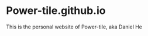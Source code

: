 # Power-tile.github.io
T h i s   i s   t h e   p e r s o n a l   w e b s i t e   o f   P o w e r - t i l e ,   a k a   D a n i e l   H e  
 